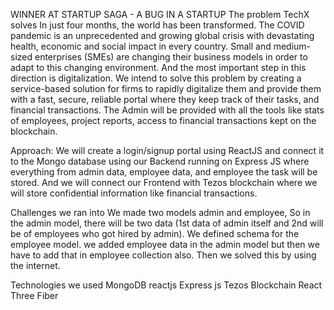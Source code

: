WINNER AT
STARTUP SAGA - A BUG IN A STARTUP
The problem TechX solves
In just four months, the world has been transformed. The COVID pandemic is an unprecedented and growing global crisis with devastating health, economic and social impact in every country. Small and medium-sized enterprises (SMEs) are changing their business models in order to adapt to this changing environment. And the most important step in this direction is digitalization.
We intend to solve this problem by creating a service-based solution for firms to rapidly digitalize them and provide them with a fast, secure, reliable portal where they keep track of their tasks, and financial transactions. The Admin will be provided with all the tools like stats of employees, project reports, access to financial transactions kept on the blockchain.

Approach:
We will create a login/signup portal using ReactJS and connect it to the Mongo database using our Backend running on Express JS where everything from admin data, employee data, and employee the task will be stored. And we will connect our Frontend with Tezos blockchain where we will store confidential information like financial transactions.

Challenges we ran into
We made two models admin and employee, So in the admin model, there will be two data (1st data of admin itself and 2nd will be of employees who got hired by admin). We defined schema for the employee model. we added employee data in the admin model but then we have to add that in employee collection also. Then we solved this by using the internet.

Technologies we used
MongoDB
reactjs
Express js
Tezos Blockchain
React Three Fiber
